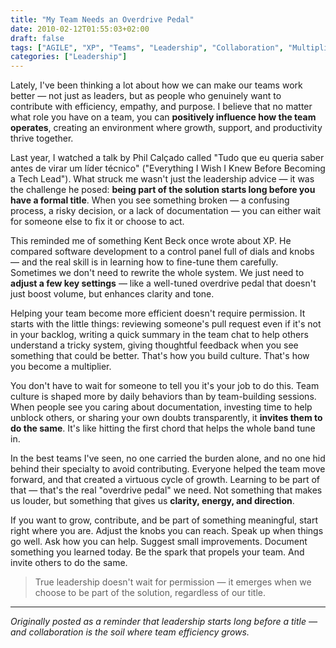 ```yaml
---
title: "My Team Needs an Overdrive Pedal"
date: 2010-02-12T01:55:03+02:00
draft: false
tags: ["AGILE", "XP", "Teams", "Leadership", "Collaboration", "Multipliers"]
categories: ["Leadership"]
---
```


Lately, I've been thinking a lot about how we can make our teams work better — not just as leaders, but as people who genuinely want to contribute with efficiency, empathy, and purpose. I believe that no matter what role you have on a team, you can **positively influence how the team operates**, creating an environment where growth, support, and productivity thrive together.

Last year, I watched a talk by Phil Calçado called "Tudo que eu queria saber antes de virar um líder técnico" ("Everything I Wish I Knew Before Becoming a Tech Lead"). What struck me wasn't just the leadership advice — it was the challenge he posed: **being part of the solution starts long before you have a formal title**. When you see something broken — a confusing process, a risky decision, or a lack of documentation — you can either wait for someone else to fix it or choose to act.

This reminded me of something Kent Beck once wrote about XP. He compared software development to a control panel full of dials and knobs — and the real skill is in learning how to fine-tune them carefully. Sometimes we don't need to rewrite the whole system. We just need to **adjust a few key settings** — like a well-tuned overdrive pedal that doesn't just boost volume, but enhances clarity and tone.

Helping your team become more efficient doesn't require permission. It starts with the little things: reviewing someone's pull request even if it's not in your backlog, writing a quick summary in the team chat to help others understand a tricky system, giving thoughtful feedback when you see something that could be better. That's how you build culture. That's how you become a multiplier.

You don't have to wait for someone to tell you it's your job to do this. Team culture is shaped more by daily behaviors than by team-building sessions. When people see you caring about documentation, investing time to help unblock others, or sharing your own doubts transparently, it **invites them to do the same**. It's like hitting the first chord that helps the whole band tune in.

In the best teams I've seen, no one carried the burden alone, and no one hid behind their specialty to avoid contributing. Everyone helped the team move forward, and that created a virtuous cycle of growth. Learning to be part of that — that's the real "overdrive pedal" we need. Not something that makes us louder, but something that gives us **clarity, energy, and direction**.

If you want to grow, contribute, and be part of something meaningful, start right where you are. Adjust the knobs you can reach. Speak up when things go well. Ask how you can help. Suggest small improvements. Document something you learned today. Be the spark that propels your team. And invite others to do the same.

> True leadership doesn't wait for permission — it emerges when we choose to be part of the solution, regardless of our title.

---

_Originally posted as a reminder that leadership starts long before a title — and collaboration is the soil where team efficiency grows._
